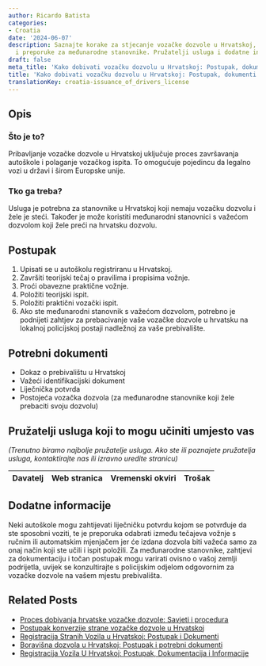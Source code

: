 ```yaml
---
author: Ricardo Batista
categories:
- Croatia
date: '2024-06-07'
description: Saznajte korake za stjecanje vozačke dozvole u Hrvatskoj, potrebne dokumente
  i preporuke za međunarodne stanovnike. Pružatelji usluga i dodatne informacije.
draft: false
meta_title: 'Kako dobivati vozačku dozvolu u Hrvatskoj: Postupak, dokumenti i upute'
title: 'Kako dobivati vozačku dozvolu u Hrvatskoj: Postupak, dokumenti i upute'
translationKey: croatia-issuance_of_drivers_license
---
```



## Opis
### Što je to?
Pribavljanje vozačke dozvole u Hrvatskoj uključuje proces završavanja autoškole i polaganje vozačkog ispita. To omogućuje pojedincu da legalno vozi u državi i širom Europske unije.
### Tko ga treba?
Usluga je potrebna za stanovnike u Hrvatskoj koji nemaju vozačku dozvolu i žele je steći. Također je može koristiti međunarodni stanovnici s važećom dozvolom koji žele preći na hrvatsku dozvolu.

## Postupak
1. Upisati se u autoškolu registriranu u Hrvatskoj.
2. Završiti teorijski tečaj o pravilima i propisima vožnje.
3. Proći obavezne praktične vožnje.
4. Položiti teorijski ispit.
5. Položiti praktični vozački ispit.
6. Ako ste međunarodni stanovnik s važećom dozvolom, potrebno je podnijeti zahtjev za prebacivanje vaše vozačke dozvole u hrvatsku na lokalnoj policijskoj postaji nadležnoj za vaše prebivalište.

## Potrebni dokumenti
- Dokaz o prebivalištu u Hrvatskoj
- Važeći identifikacijski dokument
- Liječnička potvrda
- Postojeća vozačka dozvola (za međunarodne stanovnike koji žele prebaciti svoju dozvolu)

## Pružatelji usluga koji to mogu učiniti umjesto vas

_(Trenutno biramo najbolje pružatelje usluga. Ako ste ili poznajete pružatelja usluga, kontaktirajte nas ili izravno uredite stranicu)_

| Davatelj | Web stranica | Vremenski okviri | Trošak |
| --------------- | --------------- | :-------------: | :-------------: |

## Dodatne informacije
Neki autoškole mogu zahtijevati ​​liječničku potvrdu kojom se potvrđuje da ste sposobni voziti, te je preporuka odabrati između tečajeva vožnje s ručnim ili automatskim mjenjačem jer će izdana dozvola biti važeća samo za onaj način koji ste učili i ispit položili. Za međunarodne stanovnike, zahtjevi za dokumentaciju i točan postupak mogu varirati ovisno o vašoj zemlji podrijetla, uvijek se konzultirajte s policijskim odjelom odgovornim za vozačke dozvole na vašem mjestu prebivališta.
## Related Posts

- [Proces dobivanja hrvatske vozačke dozvole: Savjeti i procedura](https://tramitit.com/hr/guides/croatia/dobivanje_vozacke_dozvole_za_novopridoslice/)
- [Postupak konverzije strane vozačke dozvole u Hrvatskoj](https://tramitit.com/hr/guides/croatia/promjena_vozacke_dozvole_za_strance/)
- [Registracija Stranih Vozila u Hrvatskoj: Postupak i Dokumenti](https://tramitit.com/hr/guides/croatia/registracija_stranih_vozila/)
- [Boravišna dozvola u Hrvatskoj: Postupak i potrebni dokumenti](https://tramitit.com/hr/guides/croatia/dobivanje_dozvole_za_useljenje/)
- [Registracija Vozila U Hrvatskoj: Postupak, Dokumentacija i Informacije](https://tramitit.com/hr/guides/croatia/registracija_vozila/)